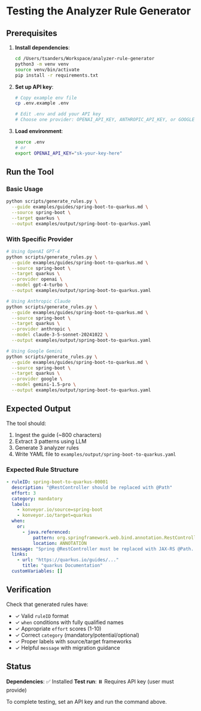 # Testing the Analyzer Rule Generator

## Prerequisites

1. **Install dependencies**:
   ```bash
   cd /Users/tsanders/Workspace/analyzer-rule-generator
   python3 -m venv venv
   source venv/bin/activate
   pip install -r requirements.txt
   ```

2. **Set up API key**:
   ```bash
   # Copy example env file
   cp .env.example .env

   # Edit .env and add your API key
   # Choose one provider: OPENAI_API_KEY, ANTHROPIC_API_KEY, or GOOGLE_API_KEY
   ```

3. **Load environment**:
   ```bash
   source .env
   # or
   export OPENAI_API_KEY="sk-your-key-here"
   ```

## Run the Tool

### Basic Usage

```bash
python scripts/generate_rules.py \
  --guide examples/guides/spring-boot-to-quarkus.md \
  --source spring-boot \
  --target quarkus \
  --output examples/output/spring-boot-to-quarkus.yaml
```

### With Specific Provider

```bash
# Using OpenAI GPT-4
python scripts/generate_rules.py \
  --guide examples/guides/spring-boot-to-quarkus.md \
  --source spring-boot \
  --target quarkus \
  --provider openai \
  --model gpt-4-turbo \
  --output examples/output/spring-boot-to-quarkus.yaml

# Using Anthropic Claude
python scripts/generate_rules.py \
  --guide examples/guides/spring-boot-to-quarkus.md \
  --source spring-boot \
  --target quarkus \
  --provider anthropic \
  --model claude-3-5-sonnet-20241022 \
  --output examples/output/spring-boot-to-quarkus.yaml

# Using Google Gemini
python scripts/generate_rules.py \
  --guide examples/guides/spring-boot-to-quarkus.md \
  --source spring-boot \
  --target quarkus \
  --provider google \
  --model gemini-1.5-pro \
  --output examples/output/spring-boot-to-quarkus.yaml
```

## Expected Output

The tool should:
1. Ingest the guide (~800 characters)
2. Extract 3 patterns using LLM
3. Generate 3 analyzer rules
4. Write YAML file to `examples/output/spring-boot-to-quarkus.yaml`

### Expected Rule Structure

```yaml
- ruleID: spring-boot-to-quarkus-00001
  description: "@RestController should be replaced with @Path"
  effort: 3
  category: mandatory
  labels:
    - konveyor.io/source=spring-boot
    - konveyor.io/target=quarkus
  when:
    or:
      - java.referenced:
          pattern: org.springframework.web.bind.annotation.RestController
          location: ANNOTATION
  message: "Spring @RestController must be replaced with JAX-RS @Path..."
  links:
    - url: "https://quarkus.io/guides/..."
      title: "quarkus Documentation"
  customVariables: []
```

## Verification

Check that generated rules have:
- ✓ Valid `ruleID` format
- ✓ `when` conditions with fully qualified names
- ✓ Appropriate `effort` scores (1-10)
- ✓ Correct `category` (mandatory/potential/optional)
- ✓ Proper labels with source/target frameworks
- ✓ Helpful `message` with migration guidance

## Status

**Dependencies**: ✅ Installed
**Test run**: ⏸️  Requires API key (user must provide)

To complete testing, set an API key and run the command above.
